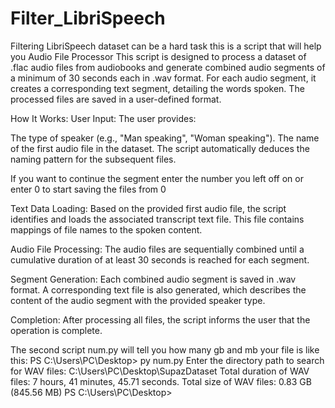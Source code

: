 # Filter_LibriSpeech
 Filtering LibriSpeech dataset can be a hard task this is a script that will help you 
Audio File Processor
This script is designed to process a dataset of .flac audio files from audiobooks and generate combined audio segments of a minimum of 30 seconds each in .wav format. For each audio segment, it creates a corresponding text segment, detailing the words spoken. The processed files are saved in a user-defined format.

How It Works:
User Input:
The user provides:

The type of speaker (e.g., "Man speaking", "Woman speaking").
The name of the first audio file in the dataset. The script automatically deduces the naming pattern for the subsequent files.

If you want to continue the segment enter the number you left off on or enter 0 to start saving the files from 0

Text Data Loading:
Based on the provided first audio file, the script identifies and loads the associated transcript text file. This file contains mappings of file names to the spoken content.

Audio File Processing:
The audio files are sequentially combined until a cumulative duration of at least 30 seconds is reached for each segment.

Segment Generation:
Each combined audio segment is saved in .wav format. A corresponding text file is also generated, which describes the content of the audio segment with the provided speaker type.

Completion:
After processing all files, the script informs the user that the operation is complete.

The second script num.py will tell you how many gb and mb your file is like this:
PS C:\Users\PC\Desktop> py num.py
Enter the directory path to search for WAV files: C:\Users\PC\Desktop\SupazDataset
Total duration of WAV files: 7 hours, 41 minutes, 45.71 seconds.
Total size of WAV files: 0.83 GB (845.56 MB)
PS C:\Users\PC\Desktop>
